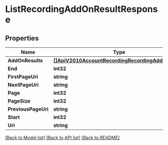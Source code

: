 # ListRecordingAddOnResultResponse

## Properties
Name | Type | Description | Notes
------------ | ------------- | ------------- | -------------
**AddOnResults** | [**[]ApiV2010AccountRecordingRecordingAddOnResult**](api.v2010.account.recording.recording_add_on_result.md) |  |[optional] 
**End** | **int32** |  |[optional] 
**FirstPageUri** | **string** |  |[optional] 
**NextPageUri** | **string** |  |[optional] 
**Page** | **int32** |  |[optional] 
**PageSize** | **int32** |  |[optional] 
**PreviousPageUri** | **string** |  |[optional] 
**Start** | **int32** |  |[optional] 
**Uri** | **string** |  |[optional] 

[[Back to Model list]](../README.md#documentation-for-models) [[Back to API list]](../README.md#documentation-for-api-endpoints) [[Back to README]](../README.md)


